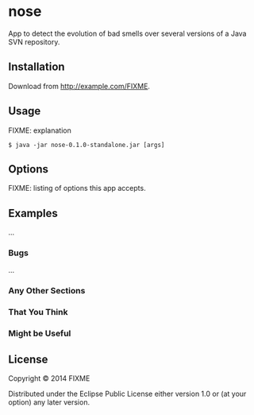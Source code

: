 # nose

App to detect the evolution of bad smells over several versions of a Java SVN repository.

## Installation

Download from http://example.com/FIXME.

## Usage

FIXME: explanation

    $ java -jar nose-0.1.0-standalone.jar [args]

## Options

FIXME: listing of options this app accepts.

## Examples

...

### Bugs

...

### Any Other Sections
### That You Think
### Might be Useful

## License

Copyright © 2014 FIXME

Distributed under the Eclipse Public License either version 1.0 or (at
your option) any later version.
